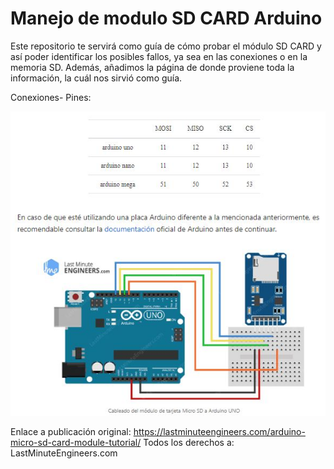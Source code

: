 # Manejo de modulo SD CARD Arduino
Este repositorio te servirá como guía de cómo probar el módulo SD CARD y así poder identificar los posibles fallos, ya sea en las conexiones o en la memoria SD.
Además, añadimos la página de donde proviene toda la información, la cuál nos sirvió como guía. 

Conexiones- Pines:

![Image text](https://github.com/JoseEscorcia/Manejo-de-modulo-SD-CARD-Arduino/blob/main/Modulo%20SDcard/Conexiones.JPG) 

Enlace a publicación original: https://lastminuteengineers.com/arduino-micro-sd-card-module-tutorial/
Todos los derechos a: LastMinuteEngineers.com
